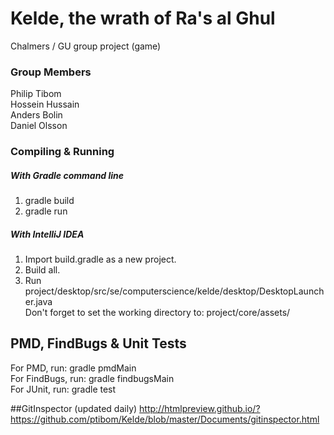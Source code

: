 # Kelde, the wrath of Ra's al Ghul
Chalmers / GU group project (game)

### Group Members
Philip Tibom  
Hossein Hussain  
Anders Bolin  
Daniel Olsson  

### Compiling & Running  
##### With Gradle command line
1. gradle build  
2. gradle run  


##### With IntelliJ IDEA
1. Import build.gradle as a new project.  
2. Build all.  
3. Run project/desktop/src/se/computerscience/kelde/desktop/DesktopLauncher.java  
Don't forget to set the working directory to: project/core/assets/

## PMD, FindBugs & Unit Tests
For PMD, run: gradle pmdMain  
For FindBugs, run: gradle findbugsMain  
For JUnit, run: gradle test

##GitInspector (updated daily)
http://htmlpreview.github.io/?https://github.com/ptibom/Kelde/blob/master/Documents/gitinspector.html
